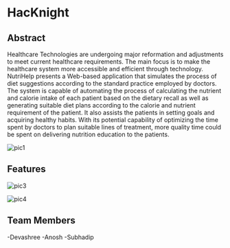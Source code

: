 # HacKnight

## Abstract

Healthcare Technologies are undergoing major reformation and adjustments to meet current healthcare requirements. The main focus is to make the healthcare system more accessible and efficient through technology. NutriHelp presents a Web-based application that simulates the process of diet suggestions according to the standard practice employed by doctors. The system is capable of automating the process of calculating the nutrient and calorie intake of each patient based on the dietary recall as well as generating suitable diet plans according to the calorie and nutrient requirement of the patient. It also assists the patients in setting goals and acquiring healthy habits. With its potential capability of optimizing the time spent by doctors to plan suitable lines of treatment, more quality time could be spent on delivering nutrition education to the patients.

![pic1](https://user-images.githubusercontent.com/72100782/163159113-2af7a103-6fe9-4466-a62b-47cb87f9ae60.jpeg)


## Features
![pic3](https://user-images.githubusercontent.com/72100782/163159403-e63d8d9f-9b26-4b0f-ab0f-dad9c4e2de08.jpeg)

![pic4](https://user-images.githubusercontent.com/72100782/163159516-c0ca3bac-8656-46c2-8072-46aa4479b07b.jpeg)

## Team Members

-Devashree
-Anosh
-Subhadip

